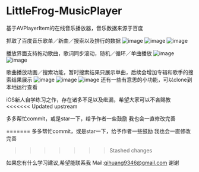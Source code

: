 # LittleFrog-MusicPlayer
基于AVPlayerItem的在线音乐播放器，音乐数据来源于百度

抓取了百度音乐歌单／新曲／搜索以及排行的数据
 ![image](https://github.com/Cyanfrog/LittleFrog-MusicPlayer/raw/master/screenshots/1.jpg)
 ![image](https://github.com/Cyanfrog/LittleFrog-MusicPlayer/raw/master/screenshots/2.jpg)
 ![image](https://github.com/Cyanfrog/LittleFrog-MusicPlayer/raw/master/screenshots/6.jpg)

播放界面支持拖动歌曲，歌词同步滚动，随机／循环／单曲播放
![image](https://github.com/Cyanfrog/LittleFrog-MusicPlayer/raw/master/screenshots/3.jpg)
![image](https://github.com/Cyanfrog/LittleFrog-MusicPlayer/raw/master/screenshots/5.jpg)

歌曲播放动画／搜索功能，暂时搜索结果只展示单曲，后续会增加专辑和歌手的搜索结果展示
![image](https://github.com/Cyanfrog/LittleFrog-MusicPlayer/raw/master/screenshots/playing.gif)
![image](https://github.com/Cyanfrog/LittleFrog-MusicPlayer/raw/master/screenshots/home.gif)
![image](https://github.com/Cyanfrog/LittleFrog-MusicPlayer/raw/master/screenshots/search.gif)
还有一些有意思的小功能，可以clone到本地运行查看

iOS新人自学练习之作，存在诸多不足以及纰漏，希望大家可以不吝赐教
<<<<<<< Updated upstream

多多帮忙commit，或是star一下，给予作者一些鼓励
我也会一直修改完善

=======
多多帮忙commit，或是star一下，给予作者一些鼓励
我也会一直修改完善
>>>>>>> Stashed changes


如果您有什么学习建议,希望能联系我
Mail:qihuang9346@gmail.com
谢谢

